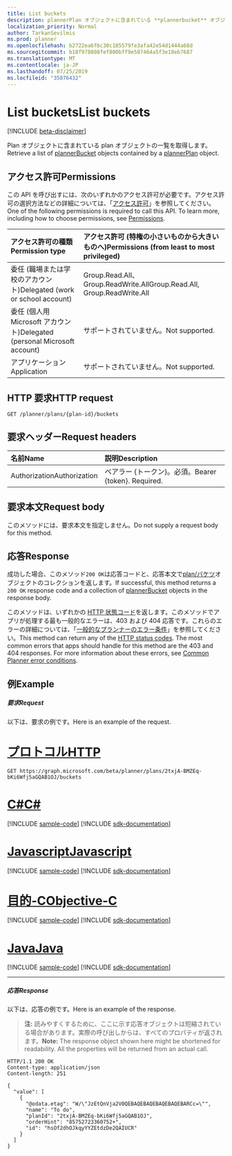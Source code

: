 ```yaml
---
title: List buckets
description: plannerPlan オブジェクトに含まれている **plannerbucket** オブジェクトのリストを取得します。
localization_priority: Normal
author: TarkanSevilmis
ms.prod: planner
ms.openlocfilehash: b2722ea6f6c30c185579fe3afa42e54d1444a68d
ms.sourcegitcommit: b18f978808fef800bff9e587464a5f3e18eb7687
ms.translationtype: MT
ms.contentlocale: ja-JP
ms.lasthandoff: 07/25/2019
ms.locfileid: "35876432"
---
```

# <a name="list-buckets"></a><span data-ttu-id="dab12-103">List buckets</span><span class="sxs-lookup"><span data-stu-id="dab12-103">List buckets</span></span>

[!INCLUDE [beta-disclaimer](../../includes/beta-disclaimer.md)]

<span data-ttu-id="dab12-104">Plan オブジェクトに含ま[](../resources/plannerbucket.md)れている plan オブジェクトの一覧[](../resources/plannerplan.md)を取得します。</span><span class="sxs-lookup"><span data-stu-id="dab12-104">Retrieve a list of [plannerBucket](../resources/plannerbucket.md) objects contained by a [plannerPlan](../resources/plannerplan.md) object.</span></span>
## <a name="permissions"></a><span data-ttu-id="dab12-105">アクセス許可</span><span class="sxs-lookup"><span data-stu-id="dab12-105">Permissions</span></span>
<span data-ttu-id="dab12-p101">この API を呼び出すには、次のいずれかのアクセス許可が必要です。アクセス許可の選択方法などの詳細については、「[アクセス許可](/graph/permissions-reference)」を参照してください。</span><span class="sxs-lookup"><span data-stu-id="dab12-p101">One of the following permissions is required to call this API. To learn more, including how to choose permissions, see [Permissions](/graph/permissions-reference).</span></span>

|<span data-ttu-id="dab12-108">アクセス許可の種類</span><span class="sxs-lookup"><span data-stu-id="dab12-108">Permission type</span></span>      | <span data-ttu-id="dab12-109">アクセス許可 (特権の小さいものから大きいものへ)</span><span class="sxs-lookup"><span data-stu-id="dab12-109">Permissions (from least to most privileged)</span></span>              |
|:--------------------|:---------------------------------------------------------|
|<span data-ttu-id="dab12-110">委任 (職場または学校のアカウント)</span><span class="sxs-lookup"><span data-stu-id="dab12-110">Delegated (work or school account)</span></span> | <span data-ttu-id="dab12-111">Group.Read.All、Group.ReadWrite.All</span><span class="sxs-lookup"><span data-stu-id="dab12-111">Group.Read.All, Group.ReadWrite.All</span></span>    |
|<span data-ttu-id="dab12-112">委任 (個人用 Microsoft アカウント)</span><span class="sxs-lookup"><span data-stu-id="dab12-112">Delegated (personal Microsoft account)</span></span> | <span data-ttu-id="dab12-113">サポートされていません。</span><span class="sxs-lookup"><span data-stu-id="dab12-113">Not supported.</span></span>    |
|<span data-ttu-id="dab12-114">アプリケーション</span><span class="sxs-lookup"><span data-stu-id="dab12-114">Application</span></span> | <span data-ttu-id="dab12-115">サポートされていません。</span><span class="sxs-lookup"><span data-stu-id="dab12-115">Not supported.</span></span> |

## <a name="http-request"></a><span data-ttu-id="dab12-116">HTTP 要求</span><span class="sxs-lookup"><span data-stu-id="dab12-116">HTTP request</span></span>
<!-- { "blockType": "ignored" } -->
```http
GET /planner/plans/{plan-id}/buckets
```

## <a name="request-headers"></a><span data-ttu-id="dab12-117">要求ヘッダー</span><span class="sxs-lookup"><span data-stu-id="dab12-117">Request headers</span></span>
| <span data-ttu-id="dab12-118">名前</span><span class="sxs-lookup"><span data-stu-id="dab12-118">Name</span></span>      |<span data-ttu-id="dab12-119">説明</span><span class="sxs-lookup"><span data-stu-id="dab12-119">Description</span></span>|
|:----------|:----------|
| <span data-ttu-id="dab12-120">Authorization</span><span class="sxs-lookup"><span data-stu-id="dab12-120">Authorization</span></span>  | <span data-ttu-id="dab12-p102">ベアラー {トークン}。必須。</span><span class="sxs-lookup"><span data-stu-id="dab12-p102">Bearer {token}. Required.</span></span> |

## <a name="request-body"></a><span data-ttu-id="dab12-123">要求本文</span><span class="sxs-lookup"><span data-stu-id="dab12-123">Request body</span></span>
<span data-ttu-id="dab12-124">このメソッドには、要求本文を指定しません。</span><span class="sxs-lookup"><span data-stu-id="dab12-124">Do not supply a request body for this method.</span></span>

## <a name="response"></a><span data-ttu-id="dab12-125">応答</span><span class="sxs-lookup"><span data-stu-id="dab12-125">Response</span></span>

<span data-ttu-id="dab12-126">成功した場合、このメソッド`200 OK`は応答コードと、応答本文で[plan/バケツ](../resources/plannerbucket.md)オブジェクトのコレクションを返します。</span><span class="sxs-lookup"><span data-stu-id="dab12-126">If successful, this method returns a `200 OK` response code and a collection of [plannerBucket](../resources/plannerbucket.md) objects in the response body.</span></span>

<span data-ttu-id="dab12-p103">このメソッドは、いずれかの [HTTP 状態コード](/graph/errors)を返します。このメソッドでアプリが処理する最も一般的なエラーは、403 および 404 応答です。これらのエラーの詳細については、「[一般的なプランナーのエラー条件](../resources/planner-overview.md#common-planner-error-conditions)」を参照してください。</span><span class="sxs-lookup"><span data-stu-id="dab12-p103">This method can return any of the [HTTP status codes](/graph/errors). The most common errors that apps should handle for this method are the 403 and 404 responses. For more information about these errors, see [Common Planner error conditions](../resources/planner-overview.md#common-planner-error-conditions).</span></span>
## <a name="example"></a><span data-ttu-id="dab12-130">例</span><span class="sxs-lookup"><span data-stu-id="dab12-130">Example</span></span>
##### <a name="request"></a><span data-ttu-id="dab12-131">要求</span><span class="sxs-lookup"><span data-stu-id="dab12-131">Request</span></span>
<span data-ttu-id="dab12-132">以下は、要求の例です。</span><span class="sxs-lookup"><span data-stu-id="dab12-132">Here is an example of the request.</span></span>

# <a name="httptabhttp"></a>[<span data-ttu-id="dab12-133">プロトコル</span><span class="sxs-lookup"><span data-stu-id="dab12-133">HTTP</span></span>](#tab/http)
<!-- {
  "blockType": "request",
  "name": "get_buckets"
}-->
```http
GET https://graph.microsoft.com/beta/planner/plans/2txjA-BMZEq-bKi6Wfj5aGQAB1OJ/buckets
```
# <a name="ctabcsharp"></a>[<span data-ttu-id="dab12-134">C#</span><span class="sxs-lookup"><span data-stu-id="dab12-134">C#</span></span>](#tab/csharp)
[!INCLUDE [sample-code](../includes/snippets/csharp/get-buckets-csharp-snippets.md)]
[!INCLUDE [sdk-documentation](../includes/snippets/snippets-sdk-documentation-link.md)]

# <a name="javascripttabjavascript"></a>[<span data-ttu-id="dab12-135">Javascript</span><span class="sxs-lookup"><span data-stu-id="dab12-135">Javascript</span></span>](#tab/javascript)
[!INCLUDE [sample-code](../includes/snippets/javascript/get-buckets-javascript-snippets.md)]
[!INCLUDE [sdk-documentation](../includes/snippets/snippets-sdk-documentation-link.md)]

# <a name="objective-ctabobjc"></a>[<span data-ttu-id="dab12-136">目的-C</span><span class="sxs-lookup"><span data-stu-id="dab12-136">Objective-C</span></span>](#tab/objc)
[!INCLUDE [sample-code](../includes/snippets/objc/get-buckets-objc-snippets.md)]
[!INCLUDE [sdk-documentation](../includes/snippets/snippets-sdk-documentation-link.md)]

# <a name="javatabjava"></a>[<span data-ttu-id="dab12-137">Java</span><span class="sxs-lookup"><span data-stu-id="dab12-137">Java</span></span>](#tab/java)
[!INCLUDE [sample-code](../includes/snippets/java/get-buckets-java-snippets.md)]
[!INCLUDE [sdk-documentation](../includes/snippets/snippets-sdk-documentation-link.md)]

---

##### <a name="response"></a><span data-ttu-id="dab12-138">応答</span><span class="sxs-lookup"><span data-stu-id="dab12-138">Response</span></span>
<span data-ttu-id="dab12-139">以下は、応答の例です。</span><span class="sxs-lookup"><span data-stu-id="dab12-139">Here is an example of the response.</span></span> 

><span data-ttu-id="dab12-p104">**注:** 読みやすくするために、ここに示す応答オブジェクトは短縮されている場合があります。実際の呼び出しからは、すべてのプロパティが返されます。</span><span class="sxs-lookup"><span data-stu-id="dab12-p104">**Note:** The response object shown here might be shortened for readability. All the properties will be returned from an actual call.</span></span>
<!-- {
  "blockType": "response",
  "truncated": true,
  "@odata.type": "microsoft.graph.plannerBucket",
  "isCollection": true
} -->
```http
HTTP/1.1 200 OK
Content-type: application/json
Content-length: 251

{
  "value": [
    {
      "@odata.etag": "W/\"JzEtQnVja2V0QEBAQEBAQEBAQEBAQEBARCc=\"",
      "name": "To do",
      "planId": "2txjA-BMZEq-bKi6Wfj5aGQAB1OJ",
      "orderHint": "85752723360752+",
      "id": "hsOf2dhOJkqyYYZEtdzDe2QAIUCR"
    }
  ]
}

```

<!-- uuid: 8fcb5dbc-d5aa-4681-8e31-b001d5168d79
2015-10-25 14:57:30 UTC -->
<!--
{
  "type": "#page.annotation",
  "description": "List buckets",
  "keywords": "",
  "section": "documentation",
  "tocPath": "",
  "suppressions": [
  ]
}
-->
